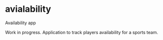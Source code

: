# avialability
Availability app

Work in progress.  Application to track players availability for a sports team.
